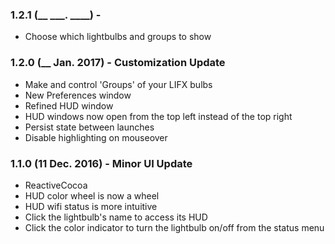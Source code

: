 ### 1.2.1 (__ ___. ____) - 
* Choose which lightbulbs and groups to show

### 1.2.0 (__ Jan. 2017) - Customization Update
* Make and control 'Groups' of your LIFX bulbs
* New Preferences window
* Refined HUD window
* HUD windows now open from the top left instead of the top right
* Persist state between launches
* Disable highlighting on mouseover

### 1.1.0 (11 Dec. 2016) - Minor UI Update
* ReactiveCocoa
* HUD color wheel is now a wheel
* HUD wifi status is more intuitive
* Click the lightbulb's name to access its HUD
* Click the color indicator to turn the lightbulb on/off from the status menu
